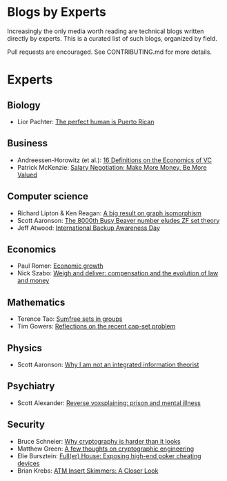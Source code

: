 # Blogs by Experts

Increasingly the only media worth reading are technical blogs written directly
by experts. This is a curated list of such blogs, organized by field.

Pull requests are encouraged. See CONTRIBUTING.md for more details.

# Experts

## Biology

 - Lior Pachter: [The perfect human is Puerto Rican](https://liorpachter.wordpress.com/2014/12/02/the-perfect-human-is-puerto-rican/)

## Business

 - Andreessen-Horowitz (et al.): [16 Definitions on the Economics of VC](http://a16z.com/2016/09/11/vc-economics/)
 - Patrick McKenzie: [Salary Negotiation: Make More Money, Be More Valued](http://www.kalzumeus.com/2012/01/23/salary-negotiation/)

## Computer science

 - Richard Lipton & Ken Reagan: [A big result on graph isomorphism](https://rjlipton.wordpress.com/2015/11/04/a-big-result-on-graph-isomorphism/)
 - Scott Aaronson: [The 8000th Busy Beaver number eludes ZF set theory](http://www.scottaaronson.com/blog/?p=2725)
 - Jeff Atwood: [International Backup Awareness Day](https://blog.codinghorror.com/international-backup-awareness-day/)

## Economics

 - Paul Romer: [Economic growth](https://paulromer.net/economic-growth-2/)
 - Nick Szabo: [Weigh and deliver: compensation and the evolution of law and money](https://unenumerated.blogspot.com/2016/12/weigh-and-deliver-compensation-and.html)

## Mathematics

 - Terence Tao: [Sumfree sets in groups](https://terrytao.wordpress.com/2016/03/11/sumfree-sets-in-groups/)
 - Tim Gowers: [Reflections on the recent cap-set problem](https://gowers.wordpress.com/2016/05/19/reflections-on-the-recent-solution-of-the-cap-set-problem-i/)

## Physics

 - Scott Aaronson: [Why I am not an integrated information theorist](http://www.scottaaronson.com/blog/?p=1799)

## Psychiatry

 - Scott Alexander: [Reverse voxsplaining: prison and mental illness](http://slatestarcodex.com/2016/03/07/reverse-voxsplaining-prison-and-mental-illness/)

## Security

 - Bruce Schneier: [Why cryptography is harder than it looks](https://www.schneier.com/essays/archives/1997/01/why_cryptography_is.html)
 - Matthew Green: [A few thoughts on cryptographic engineering](http://blog.cryptographyengineering.com/2014/04/attack-of-week-openssl-heartbleed.html)
 - Elie Bursztein: [Full(er) House: Exposing high-end poker cheating devices](https://www.elie.net/blog/security/fuller-house-exposing-high-end-poker-cheating-devices)
 - Brian Krebs: [ATM Insert Skimmers: A Closer Look](https://krebsonsecurity.com/2016/11/atm-insert-skimmers-a-closer-look/)

